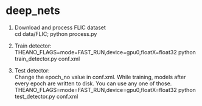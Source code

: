 deep_nets
=========

1. Download and process FLIC dataset<br/>
cd data/FLIC; python process.py<br/>

2. Train detector:<br/>
THEANO_FLAGS=mode=FAST_RUN,device=gpu0,floatX=float32 python train_detector.py conf.xml<br/>

3. Test detector:<br/>
Change the epoch_no value in conf.xml. While training, models after every epoch are written to disk. You can use any one of those.
THEANO_FLAGS=mode=FAST_RUN,device=gpu0,floatX=float32 python test_detector.py conf.xml
